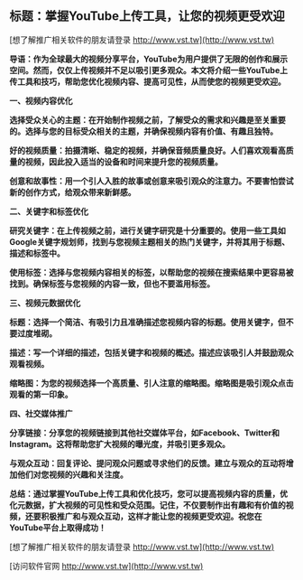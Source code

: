 ## **标题：掌握YouTube上传工具，让您的视频更受欢迎**

[想了解推广相关软件的朋友请登录 http://www.vst.tw](http://www.vst.tw)

**导语：作为全球最大的视频分享平台，YouTube为用户提供了无限的创作和展示空间。然而，仅仅上传视频并不足以吸引更多观众。本文将介绍一些YouTube上传工具和技巧，帮助您优化视频内容、提高可见性，从而使您的视频更受欢迎。**

**一、视频内容优化**

**选择受众关心的主题：在开始制作视频之前，了解受众的需求和兴趣是至关重要的。选择与您的目标受众相关的主题，并确保视频内容有价值、有趣且独特。**

**好的视频质量：拍摄清晰、稳定的视频，并确保音频质量良好。人们喜欢观看高质量的视频，因此投入适当的设备和时间来提升您的视频质量。**

**创意和故事性：用一个引人入胜的故事或创意来吸引观众的注意力。不要害怕尝试新的创作方式，给观众带来新鲜感。**

**二、关键字和标签优化**

**研究关键字：在上传视频之前，进行关键字研究是十分重要的。使用一些工具如Google关键字规划师，找到与您视频主题相关的热门关键字，并将其用于标题、描述和标签中。**

**使用标签：选择与您视频内容相关的标签，以帮助您的视频在搜索结果中更容易被找到。确保标签与您视频的内容一致，但也不要滥用标签。**

**三、视频元数据优化**

**标题：选择一个简洁、有吸引力且准确描述您视频内容的标题。使用关键字，但不要过度堆砌。**

**描述：写一个详细的描述，包括关键字和视频的概述。描述应该吸引人并鼓励观众观看视频。**

**缩略图：为您的视频选择一个高质量、引人注意的缩略图。缩略图是吸引观众点击观看的第一印象。**

**四、社交媒体推广**

**分享链接：分享您的视频链接到其他社交媒体平台，如Facebook、Twitter和Instagram。这将帮助您扩大视频的曝光度，并吸引更多观众。**

**与观众互动：回复评论、提问观众问题或寻求他们的反馈。建立与观众的互动将增加他们对您视频的兴趣和关注度。**

**总结：通过掌握YouTube上传工具和优化技巧，您可以提高视频内容的质量，优化元数据，扩大视频的可见性和受众范围。记住，不仅要制作出有趣和有价值的视频，还要积极推广和与观众互动，这样才能让您的视频更受欢迎。祝您在YouTube平台上取得成功！**

[想了解推广相关软件的朋友请登录 http://www.vst.tw](http://www.vst.tw)


[访问软件官网 http://www.vst.tw](http://www.vst.tw)
